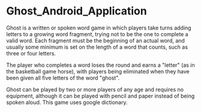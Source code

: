 # Ghost_Android_Application

Ghost is a written or spoken word game in which players take turns adding letters to a growing word fragment, 
trying not to be the one to complete a valid word. Each fragment must be the beginning of an actual word, 
and usually some minimum is set on the length of a word that counts, such as three or four letters. 

The player who completes a word loses the round and earns a "letter" (as in the basketball game horse), 
with players being eliminated when they have been given all five letters of the word "ghost".

Ghost can be played by two or more players of any age and requires no equipment, 
although it can be played with pencil and paper instead of being spoken aloud.
This game uses google dictionary. 
